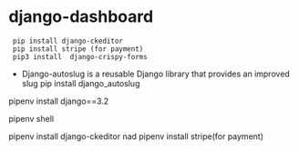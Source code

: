 # django-dashboard

     pip install django-ckeditor
     pip install stripe (for payment)
     pip3 install  django-crispy-forms
* Django-autoslug is a reusable Django library that provides an improved slug 
     pip install django_autoslug


pipenv install django==3.2


pipenv shell

pipenv install django-ckeditor nad pipenv install stripe(for payment)
